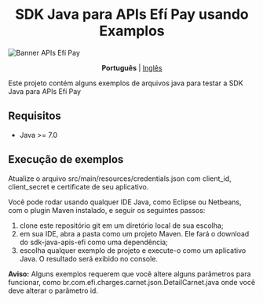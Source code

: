 <h1 align="center">SDK Java para APIs Efí Pay usando Examplos</h1>

![Banner APIs Efí Pay](https://gnetbr.com/BJgSIUhlYs)

<p align="center">
  <span><b>Português</b></span> |
  <a href="https://github.com/efipay/sdk-java-examples-apis-efi/blob/master/README-en.md">Inglês</a>
</p>

Este projeto contém alguns exemplos de arquivos java para testar a SDK Java para APIs Efí Pay

## Requisitos
* Java >= 7.0

## Execução de exemplos

Atualize o arquivo src/main/resources/credentials.json com client_id, client_secret e certificate de seu aplicativo.

Você pode rodar usando qualquer IDE Java, como Eclipse ou Netbeans, com o plugin Maven instalado, e seguir os seguintes passos:
1. clone este repositório git em um diretório local de sua escolha;
2. em sua IDE, abra a pasta como um projeto Maven. Ele fará o download do sdk-java-apis-efi como uma dependência;
3. escolha qualquer exemplo de projeto e execute-o como um aplicativo Java. O resultado será exibido no console.

**Aviso:** Alguns exemplos requerem que você altere alguns parâmetros para funcionar, como br.com.efi.charges.carnet.json.DetailCarnet.java onde você deve alterar o parâmetro id.






